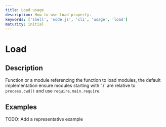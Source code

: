 ```yaml
---
title: Load usage
description: How to use load property.
keywords: ['shell', 'node.js', 'cli', 'usage', 'load']
maturity: initial
---
```


# Load

## Description

Function or a module referencing the function to load modules, the default implementation ensure modules starting with './' are relative to `process.cwd()` and use `require.main.require`.

## Examples

TODO: Add a representative example
